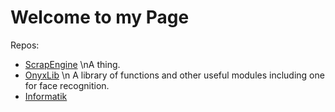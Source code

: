 # Welcome to my Page

Repos:
- [ScrapEngine](https://github.com/Ranchonyx/ScrapEngine)
\nA thing.
- [OnyxLib](https://github.com/Ranchonyx/OnyxLib)
\n A library of functions and other useful modules including one for face recognition.
- [Informatik](https://github.com/Ranchonyx/Informatik)
